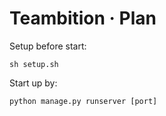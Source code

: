 Teambition · Plan
====

Setup before start:
```
sh setup.sh
```

Start up by:
```
python manage.py runserver [port]
```
